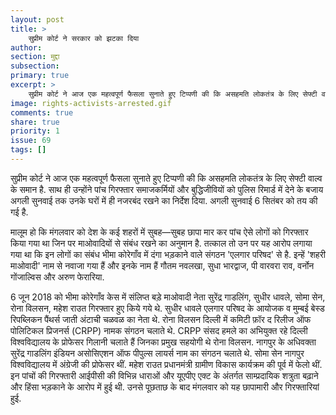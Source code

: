 ```yaml
---
layout: post
title: >
    सुप्रीम कोर्ट ने सरकार को झटका दिया
author:
section: मुद्दा
subsection:
primary: true
excerpt: >
    सुप्रीम कोर्ट ने आज एक महत्वपूर्ण फैसला सुनाते हुए टिप्पणी की कि असहमति लोकतंत्र के लिए सेफ्टी वाल्व के समान है. साथ ही उन्होंने पांच गिरफ्तार समाजकर्मियों और बुद्धिजीवियों को पुलिस रिमार्ड में देने के बजाय अगली सुनवाई तक उनके घरों में ही नजरबंद रखने का निर्देश दिया.
image: rights-activists-arrested.gif
comments: true
share: true
priority: 1
issue: 69
tags: []
---
```


सुप्रीम कोर्ट ने आज एक महत्वपूर्ण फैसला सुनाते हुए टिप्पणी की कि असहमति लोकतंत्र के लिए सेफ्टी वाल्व के समान है. साथ ही उन्होंने पांच गिरफ्तार समाजकर्मियों और बुद्धिजीवियों को पुलिस रिमार्ड में देने के बजाय अगली सुनवाई तक उनके घरों में ही नजरबंद रखने का निर्देश दिया. अगली सुनवाई 6 सितंबर को तय की गई है.

मालूम हो कि मंगलवार को देश के कई शहरों में सुबह—सुबह छापा मार कर पांच ऐसे लोगों को गिरफ्तार किया गया था जिन पर माओवादियों से संबंध रखने का अनुमान है. तत्काल तो उन पर यह आरोप लगाया गया था कि इन लोगों का संबंध भीमा कोरेगाँव में दंगा भड़काने वाले संगठन 'एलगार परिषद' से है. इन्हें 'शहरी माओवादी' नाम से नवाजा गया हैं और इनके नाम हैं गौतम नवलखा, सुधा भारद्वाज, पी वारवरा राव, वर्नोन गोंजाल्विस और अरुण फेरारिया.

6 जून 2018 को भीमा कोरेगाँव केस में संलिप्त बड़े माओवादी नेता सुरेंद्र गाडलिंग, सुधीर धावले, सोमा सेन, रोना विलसन, महेश राउत गिरफ्तार हुए किये गये थे. सुधीर धावले एलगार परिषद के आयोजक व मुम्बई बेस्ड रिपब्लिकन पैंथर्स जाती अंटाची चळवळ का नेता थे. रोना विलसन दिल्ली में कमिटी फ़ॉर द रिलीज ऑफ पोलिटिकल प्रिजनर्स (CRPP) नामक संगठन चलाते थे. CRPP संसद हमले का अभियुक्त रहे दिल्ली विश्वविद्यालय के प्रोफेसर गिलानी चलाते हैं जिनका प्रमुख सहयोगी थे रोना विलसन. नागपुर के अधिवक्ता सुरेंद्र गाडलिंग इंडियन असोसिएशन ऑफ पीपुल्स लायर्स नाम का संगठन चलाते थे. सोमा सेन नागपुर विश्वविद्यालय में अंग्रेजी की प्रोफेसर थीं. महेश राउत प्रधानमंत्री ग्रामीण विकास कार्यक्रम की पूर्व में फेलो थीं. इन पांचों की गिरफ्तारी आईपीसी की विभिन्न धाराओं और यूएपीए एक्ट के अंतर्गत साम्प्रदायिक शत्रुता बढ़ाने और हिंसा भड़काने के आरोप में हुई थी. उनसे पूछताछ के बाद मंगलवार को यह छापामारी और गिरफ्तारियां हुई.